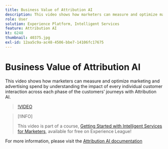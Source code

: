 ```yaml
---
title: Business Value of Attribution AI
description: This video shows how marketers can measure and optimize marketing and advertising spend by understanding the impact of every individual customer interaction across each phase of the customers’ journeys with Attribution AI.
role: User
solution: Experience Platform, Intelligent Services
feature: Attribution AI
kt: 6248
thumbnail: 40375.jpg
exl-id: 12aa5c9a-ac48-4506-bbe7-14106fc17675
---
```

# Business Value of Attribution AI

This video shows how marketers can measure and optimize marketing and advertising spend by understanding the impact of every individual customer interaction across each phase of the customers’ journeys with Attribution AI.

>[!VIDEO](https://video.tv.adobe.com/v/40375?quality=12&learn=on)

>[!INFO]
>
> This video is part of a course, [Getting Started with Intelligent Services for Marketers](https://experienceleague.adobe.com/?recommended=ExperiencePlatform-U-1-2020.1.intelligentservices), available for free on Experience League!

For  more information, please visit the [Attribution AI documentation](https://experienceleague.adobe.com/docs/experience-platform/intelligent-services/attribution-ai/overview.html)

